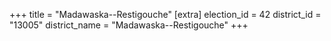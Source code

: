 +++
title = "Madawaska--Restigouche"
[extra]
election_id = 42
district_id = "13005"
district_name = "Madawaska--Restigouche"
+++
